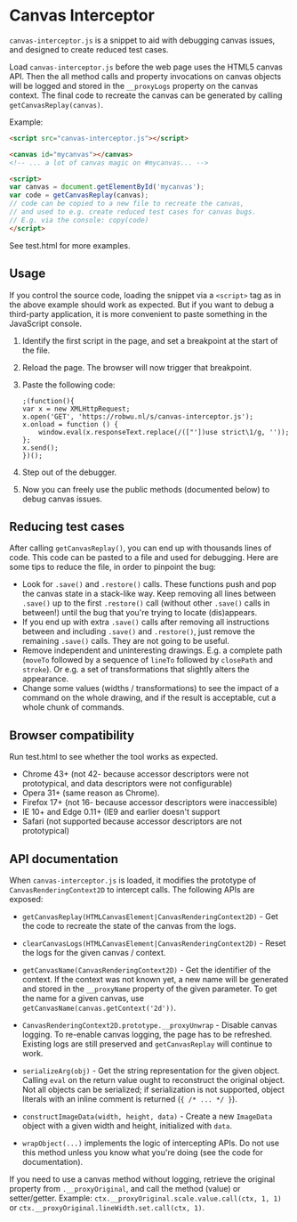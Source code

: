 # Canvas Interceptor
`canvas-interceptor.js` is a snippet to aid with debugging canvas issues, and
designed to create reduced test cases.

Load `canvas-interceptor.js` before the web page uses the HTML5 canvas API.
Then the all method calls and property invocations on canvas objects will be
logged and stored in the `__proxyLogs` property on the canvas context. The final
code to recreate the canvas can be generated by calling `getCanvasReplay(canvas)`.

Example:

```html
<script src="canvas-interceptor.js"></script>

<canvas id="mycanvas"></canvas>
<!-- ... a lot of canvas magic on #mycanvas... -->

<script>
var canvas = document.getElementById('mycanvas');
var code = getCanvasReplay(canvas);
// code can be copied to a new file to recreate the canvas,
// and used to e.g. create reduced test cases for canvas bugs.
// E.g. via the console: copy(code)
</script>
```

See test.html for more examples.


## Usage

If you control the source code, loading the snippet via a `<script>` tag as
in the above example should work as expected. But if you want to debug a
third-party application, it is more convenient to paste something in the
JavaScript console.

1. Identify the first script in the page, and set a breakpoint at the start of
   the file.
2. Reload the page. The browser will now trigger that breakpoint.
3. Paste the following code:

    ```
    ;(function(){
    var x = new XMLHttpRequest;
    x.open('GET', 'https://robwu.nl/s/canvas-interceptor.js');
    x.onload = function () {
        window.eval(x.responseText.replace(/(["'])use strict\1/g, ''));
    };
    x.send();
    })();
    ```
4. Step out of the debugger.
5. Now you can freely use the public methods (documented below) to debug canvas
   issues.


## Reducing test cases

After calling `getCanvasReplay()`, you can end up with thousands lines of code.
This code can be pasted to a file and used for debugging. Here are some tips to
reduce the file, in order to pinpoint the bug:

- Look for `.save()` and `.restore()` calls. These functions push and pop the
  canvas state in a stack-like way. Keep removing all lines between `.save()` up
  to the first `.restore()` call (without other `.save()` calls in between!)
  until the bug that you're trying to locate (dis)appears.
- If you end up with extra `.save()` calls after removing all instructions
  between and including `.save()` and `.restore()`, just remove the remaining
  `.save()` calls. They are not going to be useful.
- Remove independent and uninteresting drawings. E.g. a complete path (`moveTo`
  followed by a sequence of `lineTo` followed by `closePath` and `stroke`).
  Or e.g. a set of transformations that slightly alters the appearance.
- Change some values (widths / transformations) to see the impact of a command
  on the whole drawing, and if the result is acceptable, cut a whole chunk of
  commands.


## Browser compatibility

Run test.html to see whether the tool works as expected.

- Chrome 43+ (not 42- because accessor descriptors were not prototypical, and
  data descriptors were not configurable)
- Opera 31+ (same reason as Chrome).
- Firefox 17+ (not 16- because accessor descriptors were inaccessible)
- IE 10+ and Edge 0.11+ (IE9 and earlier doesn't support 
- Safari (not supported because accessor descriptors are not prototypical)


## API documentation

When `canvas-interceptor.js` is loaded, it modifies the prototype of
`CanvasRenderingContext2D` to intercept calls. The following APIs are exposed:

* `getCanvasReplay(HTMLCanvasElement|CanvasRenderingContext2D)` - Get the code
  to recreate the state of the canvas from the logs.

* `clearCanvasLogs(HTMLCanvasElement|CanvasRenderingContext2D)` - Reset the logs
  for the given canvas / context.

* `getCanvasName(CanvasRenderingContext2D)` - Get the identifier of the context.
  If the context was not known yet, a new name will be generated and stored in
  the `__proxyName` property of the given parameter. To get the name for a given
  canvas, use `getCanvasName(canvas.getContext('2d'))`.

* `CanvasRenderingContext2D.prototype.__proxyUnwrap` - Disable canvas logging.
  To re-enable canvas logging, the page has to be refreshed.
  Existing logs are still preserved and `getCanvasReplay` will continue to work.

* `serializeArg(obj)` - Get the string representation for the given object.
  Calling `eval` on the return value ought to reconstruct the original object.
  Not all objects can be serialized; if serialization is not supported, object
  literals with an inline comment is returned (`{ /* ... */ }`).

* `constructImageData(width, height, data)` - Create a new `ImageData` object
  with a given width and height, initialized with `data`.

* `wrapObject(...)` implements the logic of intercepting APIs. Do not use this
  method unless you know what you're doing (see the code for documentation).

If you need to use a canvas method without logging, retrieve the original
property from `.__proxyOriginal`, and call the method (value) or setter/getter.
Example: `ctx.__proxyOriginal.scale.value.call(ctx, 1, 1)` or
`ctx.__proxyOriginal.lineWidth.set.call(ctx, 1)`.
